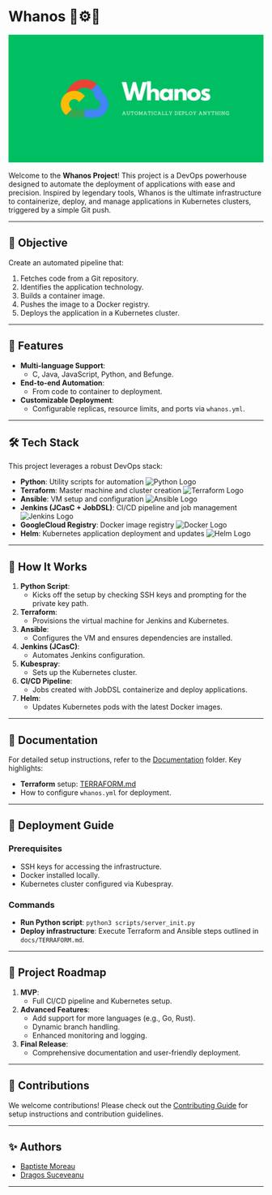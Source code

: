 
# Whanos 🚀⚙️🐳

![Project Banner](docs/assets/banner.png)

Welcome to the **Whanos Project**! This project is a DevOps powerhouse designed to automate the deployment of applications with ease and precision. Inspired by legendary tools, Whanos is the ultimate infrastructure to containerize, deploy, and manage applications in Kubernetes clusters, triggered by a simple Git push.

---

## 🎯 Objective

Create an automated pipeline that:

1. Fetches code from a Git repository.
2. Identifies the application technology.
3. Builds a container image.
4. Pushes the image to a Docker registry.
5. Deploys the application in a Kubernetes cluster.

---

## 🚀 Features

- **Multi-language Support**:
  - C, Java, JavaScript, Python, and Befunge.
- **End-to-end Automation**:
  - From code to container to deployment.
- **Customizable Deployment**:
  - Configurable replicas, resource limits, and ports via `whanos.yml`.

---

## 🛠️ Tech Stack

This project leverages a robust DevOps stack:

- **Python**: Utility scripts for automation ![Python Logo](https://img.shields.io/badge/Python-3776AB?logo=python&logoColor=white)
- **Terraform**: Master machine and cluster creation ![Terraform Logo](https://img.shields.io/badge/Terraform-623CE4?logo=terraform&logoColor=white)
- **Ansible**: VM setup and configuration ![Ansible Logo](https://img.shields.io/badge/Ansible-EE0000?logo=ansible&logoColor=white)
- **Jenkins (JCasC + JobDSL)**: CI/CD pipeline and job management ![Jenkins Logo](https://img.shields.io/badge/Jenkins-D24939?logo=jenkins&logoColor=white)
- **GoogleCloud Registry**: Docker image registry ![Docker Logo](https://img.shields.io/badge/Docker-2496ED?logo=docker&logoColor=white)
- **Helm**: Kubernetes application deployment and updates ![Helm Logo](https://img.shields.io/badge/Helm-0F1689?logo=helm&logoColor=white)


---

## 🌟 How It Works

1. **Python Script**:
   - Kicks off the setup by checking SSH keys and prompting for the private key path.
2. **Terraform**:
   - Provisions the virtual machine for Jenkins and Kubernetes.
3. **Ansible**:
   - Configures the VM and ensures dependencies are installed.
4. **Jenkins (JCasC)**:
   - Automates Jenkins configuration.
5. **Kubespray**:
   - Sets up the Kubernetes cluster.
6. **CI/CD Pipeline**:
   - Jobs created with JobDSL containerize and deploy applications.
7. **Helm**:
   - Updates Kubernetes pods with the latest Docker images.

---

## 📖 Documentation

For detailed setup instructions, refer to the [Documentation](docs/) folder. Key highlights:

- **Terraform** setup: [TERRAFORM.md](docs/TERRAFORM.md)
- How to configure `whanos.yml` for deployment.

---

## 🚀 Deployment Guide

### Prerequisites

- SSH keys for accessing the infrastructure.
- Docker installed locally.
- Kubernetes cluster configured via Kubespray.

### Commands

- **Run Python script**: `python3 scripts/server_init.py`
- **Deploy infrastructure**: Execute Terraform and Ansible steps outlined in `docs/TERRAFORM.md`.

---

## 📅 Project Roadmap

1. **MVP**:
   - Full CI/CD pipeline and Kubernetes setup.
2. **Advanced Features**:
   - Add support for more languages (e.g., Go, Rust).
   - Dynamic branch handling.
   - Enhanced monitoring and logging.
3. **Final Release**:
   - Comprehensive documentation and user-friendly deployment.

---

## 🔗 Contributions

We welcome contributions! Please check out the [Contributing Guide](CONTRIBUTING.md) for setup instructions and contribution guidelines.

---

## ✨ Authors

- [Baptiste Moreau](https://github.com/BxptisteM)
- [Dragos Suceveanu](https://github.com/sdragos1)

--- 
